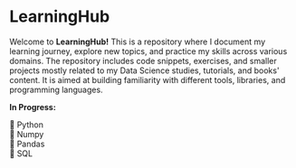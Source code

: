 # LearningHub

Welcome to **LearningHub!** This is a repository where I document my learning journey, explore new topics, and practice my skills across various domains.
The repository includes code snippets, exercises, and smaller projects mostly related to my Data Science studies, tutorials, and books' content. It is aimed at building familiarity with different tools, libraries, and programming languages.

**In Progress:**

   :snake: Python   
   :closed_book: Numpy   
   :panda_face: Pandas   
   :floppy_disk: SQL

